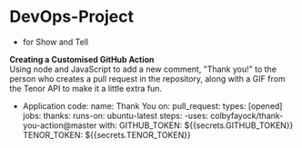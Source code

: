 # DevOps-Project
-	for Show and Tell

**Creating a Customised GitHub Action**
<br>
Using node and JavaScript to add a new comment, "Thank you!" to the person who creates a pull request in the repository, along with a GIF from the Tenor API to make it a little extra fun.

- Application code:
name: Thank You
on:
pull_request:
types: [opened]
jobs:
thanks:
runs-on: ubuntu-latest
steps:
-uses: colbyfayock/thank-you-action@master
 with:
 GITHUB_TOKEN: ${{secrets.GITHUB_TOKEN}}
 TENOR_TOKEN: ${{secrets.TENOR_TOKEN}}

